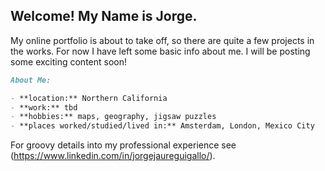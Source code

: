 ## Welcome! My Name is Jorge.

My online portfolio is about to take off, so there are quite a few projects in the works. For now I have left some basic info about me. I will be posting some exciting content soon!


```markdown
About Me:

- **location:** Northern California
- **work:** tbd
- **hobbies:** maps, geography, jigsaw puzzles 
- **places worked/studied/lived in:** Amsterdam, London, Mexico City

```

For groovy details into my professional experience see (https://www.linkedin.com/in/jorgejaureguigallo/).



